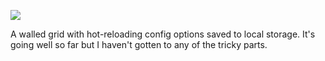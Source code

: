 ![](https://db-feed.s3.amazonaws.com/legacy/Screen_Shot_2017_11_05_at_11_29_13_PM-1509942648333.png)

A walled grid with hot-reloading config options saved to local storage. It's going well so far but I haven't gotten to any of the tricky parts.
